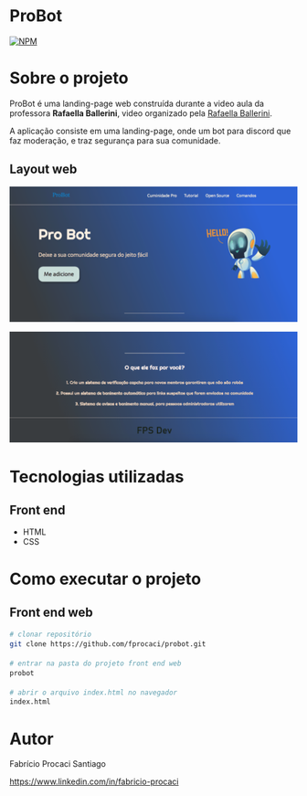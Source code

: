 # ProBot
[![NPM](https://img.shields.io/github/license/fprocaci/probot?label=license)](https://github.com/fprocaci/probot/blob/master/LICENSE) 


# Sobre o projeto

ProBot é uma landing-page web construída durante a video aula da professora  **Rafaella Ballerini**, video organizado pela [Rafaella Ballerini](https://www.rafaballerini.tech/ "Site da Rafaella").

A aplicação consiste em uma landing-page, onde um bot para discord que faz moderação, e traz segurança para sua comunidade.

## Layout web
![Web 1](https://github.com/fprocaci/probot/blob/master/assets/web.png)

![Web 2](https://github.com/fprocaci/probot/blob/master/assets/web2.png)

# Tecnologias utilizadas
## Front end
- HTML
- CSS

# Como executar o projeto
## Front end web

```bash
# clonar repositório
git clone https://github.com/fprocaci/probot.git

# entrar na pasta do projeto front end web
probot

# abrir o arquivo index.html no navegador
index.html
```

# Autor

Fabrício Procaci Santiago

https://www.linkedin.com/in/fabricio-procaci

